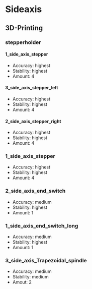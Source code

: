 # Sideaxis

## 3D-Printing



### stepperholder
#### 1_side_axis_stepper
- Accuracy: highest
- Stability: highest
- Amount: 4

#### 3_side_axis_stepper_left
- Accuracy: highest
- Stability: highest
- Amount: 4

#### 2_side_axis_stepper_right
- Accuracy: highest
- Stability: highest
- Amount: 4


### 1_side_axis_stepper
- Accuracy: highest
- Stability: highest
- Amount: 4

### 2_side_axis_end_switch
- Accuracy: medium
- Stability: highest
- Amount: 1

### 1_side_axis_end_switch_long
- Accuracy: medium
- Stability: highest
- Amount: 1


### 3_side_axis_Trapezoidal_spindle
- Accuracy: medium
- Stability: medium
- Amout: 2
